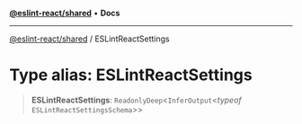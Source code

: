 [**@eslint-react/shared**](../README.md) • **Docs**

***

[@eslint-react/shared](../README.md) / ESLintReactSettings

# Type alias: ESLintReactSettings

> **ESLintReactSettings**: `ReadonlyDeep`\<`InferOutput`\<*typeof* `ESLintReactSettingsSchema`\>\>
